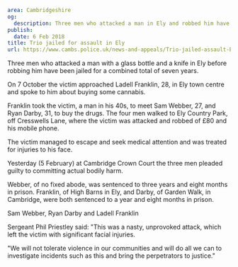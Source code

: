 ```yaml
area: Cambridgeshire
og:
  description: Three men who attacked a man in Ely and robbed him have been jailed for a combined total of seven years.
publish:
  date: 6 Feb 2018
title: Trio jailed for assault in Ely
url: https://www.cambs.police.uk/news-and-appeals/Trio-jailed-assault-Ely
```

Three men who attacked a man with a glass bottle and a knife in Ely before robbing him have been jailed for a combined total of seven years.

On 7 October the victim approached Ladell Franklin, 28, in Ely town centre and spoke to him about buying some cannabis.

Franklin took the victim, a man in his 40s, to meet Sam Webber, 27, and Ryan Darby, 31, to buy the drugs. The four men walked to Ely Country Park, off Cresswells Lane, where the victim was attacked and robbed of £80 and his mobile phone.

The victim managed to escape and seek medical attention and was treated for injuries to his face.

Yesterday (5 February) at Cambridge Crown Court the three men pleaded guilty to committing actual bodily harm.

Webber, of no fixed abode, was sentenced to three years and eight months in prison. Franklin, of High Barns in Ely, and Darby, of Garden Walk, in Cambridge, were both sentenced to a year and eight months in prison.

Sam Webber, Ryan Darby and Ladell Franklin

Sergeant Phil Priestley said: "This was a nasty, unprovoked attack, which left the victim with significant facial injuries.

"We will not tolerate violence in our communities and will do all we can to investigate incidents such as this and bring the perpetrators to justice."
